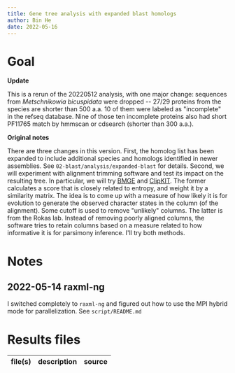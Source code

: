 ```yaml
---
title: Gene tree analysis with expanded blast homologs
author: Bin He
date: 2022-05-16
---
```


# Goal
**Update**

This is a rerun of the 20220512 analysis, with one major change: sequences from _Metschnikowia bicuspidata_ were dropped -- 27/29 proteins from the species are shorter than 500 a.a. 10 of them were labeled as "incomplete" in the refseq database. Nine of those ten incomplete proteins also had short PF11765 match by hmmscan or cdsearch (shorter than 300 a.a.).

**Original notes**

There are three changes in this version. First, the homolog list has been expanded to include additional species and homologs identified in newer assemblies. See `02-blast/analysis/expanded-blast` for details. Second, we will experiment with alignment trimming software and test its impact on the resulting tree. In particular, we will try [BMGE](http://gensoft.pasteur.fr/docs/BMGE/1.12/BMGE_doc.pdf) and [ClipKIT](https://github.com/JLSteenwyk/ClipKIT). The former calculates a score that is closely related to entropy, and weight it by a similarity matrix. The idea is to come up with a measure of how likely it is for evolution to generate the observed character states in the column (of the alignment). Some cutoff is used to remove "unlikely" columns. The latter is from the Rokas lab. Instead of removing poorly aligned columns, the software tries to retain columns based on a measure related to how informative it is for parsimony inference. I'll try both methods.

# Notes
## 2022-05-14 raxml-ng
I switched completely to `raxml-ng` and figured out how to use the MPI hybrid mode for parallelization. See `script/README.md`

# Results files
file(s) | description | source 
------- | ----------- | ------
